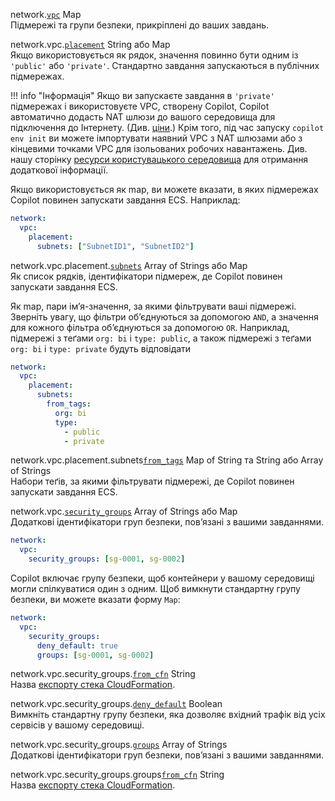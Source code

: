 <span class="parent-field">network.</span><a id="network-vpc" href="#network-vpc" class="field">`vpc`</a> <span class="type">Map</span>    
Підмережі та групи безпеки, прикріплені до ваших завдань.

<span class="parent-field">network.vpc.</span><a id="network-vpc-placement" href="#network-vpc-placement" class="field">`placement`</a> <span class="type">String або Map</span>  
Якщо використовується як рядок, значення повинно бути одним із `'public'` або `'private'`. Стандартно завдання запускаються в публічних підмережах.

!!! info "Інформація"
    Якщо ви запускаєте завдання в `'private'` підмережах і використовуєте VPC, створену Copilot, Copilot автоматично додасть NAT шлюзи до вашого середовища для підключення до Інтернету. (Див. [ціни](https://aws.amazon.com/vpc/pricing/).) Крім того, під час запуску `copilot env init` ви можете імпортувати наявний VPC з NAT шлюзами або з кінцевими точками VPC для ізольованих робочих навантажень. Див. нашу сторінку [ресурси користувацького середовища](../../developing/custom-environment-resources/) для отримання додаткової інформації.

Якщо використовується як map, ви можете вказати, в яких підмережах Copilot повинен запускати завдання ECS. Наприклад:

```yaml
network:
  vpc:
    placement:
      subnets: ["SubnetID1", "SubnetID2"]
```

<span class="parent-field">network.vpc.placement.</span><a id="network-vpc-placement-subnets" href="#network-vpc-placement-subnets" class="field">`subnets`</a> <span class="type">Array of Strings або Map</span>  
Як список рядків, ідентифікатори підмереж, де Copilot повинен запускати завдання ECS.

Як map, пари імʼя-значення, за якими фільтрувати ваші підмережі. Зверніть увагу, що фільтри обʼєднуються за допомогою `AND`, а значення для кожного фільтра обʼєднуються за допомогою `OR`. Наприклад, підмережі з теґами `org: bi` і `type: public`, а також підмережі з теґами `org: bi` і `type: private` будуть відповідати

```yaml
network:
  vpc:
    placement:
      subnets:
        from_tags:
          org: bi
          type:
            - public
            - private
```

<span class="parent-field">network.vpc.placement.subnets</span><a id="network-vpc-placement-subnets-from-tags" href="#network-vpc-placement-subnets-from-tags" class="field">`from_tags`</a> <span class="type">Map of String та String або Array of Strings</span>  
Набори теґів, за якими фільтрувати підмережі, де Copilot повинен запускати завдання ECS.

<span class="parent-field">network.vpc.</span><a id="network-vpc-security-groups" href="#network-vpc-security-groups" class="field">`security_groups`</a> <span class="type">Array of Strings або Map</span>  
Додаткові ідентифікатори груп безпеки, повʼязані з вашими завданнями.

```yaml
network:
  vpc:
    security_groups: [sg-0001, sg-0002]
```

Copilot включає групу безпеки, щоб контейнери у вашому середовищі могли спілкуватися один з одним. Щоб вимкнути стандартну групу безпеки, ви можете вказати форму `Map`:

```yaml
network:
  vpc:
    security_groups:
      deny_default: true
      groups: [sg-0001, sg-0002]
```

<span class="parent-field">network.vpc.security_groups.</span><a id="network-vpc-security-groups-from-cfn" href="#network-vpc-security-groups-from-cfn" class="field">`from_cfn`</a> <span class="type">String</span>  
Назва [експорту стека CloudFormation](https://docs.aws.amazon.com/AWSCloudFormation/latest/UserGuide/using-cfn-stack-exports.html).

<span class="parent-field">network.vpc.security_groups.</span><a id="network-vpc-security-groups-deny-default" href="#network-vpc-security-groups-deny-default" class="field">`deny_default`</a> <span class="type">Boolean</span>  
Вимкніть стандартну групу безпеки, яка дозволяє вхідний трафік від усіх сервісів у вашому середовищі.

<span class="parent-field">network.vpc.security_groups.</span><a id="network-vpc-security-groups-groups" href="#network-vpc-security-groups-groups" class="field">`groups`</a> <span class="type">Array of Strings</span>  
Додаткові ідентифікатори груп безпеки, повʼязані з вашими завданнями.

<span class="parent-field">network.vpc.security_groups.groups</span><a id="network-vpc-security-groups-groups-from-cfn" href="#network-vpc-security-groups-groups-from-cfn" class="field">`from_cfn`</a> <span class="type">String</span>  
Назва [експорту стека CloudFormation](https://docs.aws.amazon.com/AWSCloudFormation/latest/UserGuide/using-cfn-stack-exports.html).
